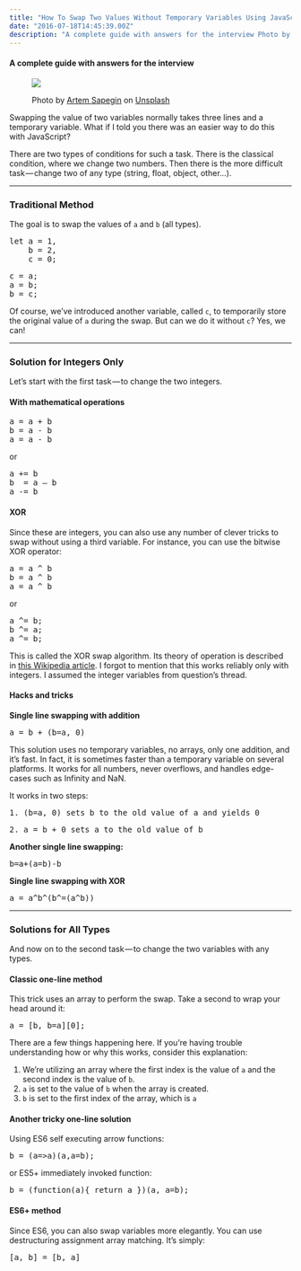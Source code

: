 ```yaml
---
title: "How To Swap Two Values Without Temporary Variables Using JavaScript"
date: "2016-07-18T14:45:39.00Z"
description: "A complete guide with answers for the interview Photo by Artem Sapegin [https://unsplash.com/@sapegin?utm_source=unsplash&utm_me"
---
```


<!--kg-card-begin: html--><h4>A complete guide with answers for the interview</h4>
<figure class="wp-caption">
<p><img data-width="5472" data-height="3648" src="https://cdn-images-1.medium.com/max/800/1*JNpk3yLpt9f4x_aEO5pa-w.jpeg"><figcaption class="wp-caption-text">Photo by <a href="https://unsplash.com/@sapegin?utm_source=unsplash&amp;utm_medium=referral&amp;utm_content=creditCopyText" target="_blank" rel="noopener noreferrer">Artem Sapegin</a> on <a href="https://unsplash.com/search/photos/javascript?utm_source=unsplash&amp;utm_medium=referral&amp;utm_content=creditCopyText" target="_blank" rel="noopener noreferrer">Unsplash</a></figcaption></figure>
<p>Swapping the value of two variables normally takes three lines and a temporary variable. What if I told you there was an easier way to do this with JavaScript?</p>
<p>There are two types of conditions for such a task. There is the classical condition, where we change two numbers. Then there is the more difficult task — change two of any type (string, float, object, other…).</p>
<hr>
<h3>Traditional Method</h3>
<p>The goal is to swap the values of <code>a</code> and <code>b</code> (all types).</p>
<pre>let a = 1,<br>    b = 2,<br>    c = 0;</pre>
<pre>c = a;<br>a = b;<br>b = c;</pre>
<p>Of course, we’ve introduced another variable, called <code>c</code>, to temporarily store the original value of <code>a</code> during the swap. But can we do it without <code>c</code>? Yes, we can!</p>
<hr>
<h3>Solution for Integers Only</h3>
<p>Let’s start with the first task — to change the two integers.</p>
<h4>With mathematical operations</h4>
<pre>a = a + b<br>b = a - b<br>a = a - b</pre>
<p>or</p>
<pre>a += b<br>b  = a — b<br>a -= b</pre>
<h4>XOR</h4>
<p>Since these are integers, you can also use any number of clever tricks to swap without using a third variable. For instance, you can use the bitwise XOR operator:</p>
<pre>a = a ^ b<br>b = a ^ b<br>a = a ^ b</pre>
<p>or</p>
<pre>a ^= b;<br>b ^= a;<br>a ^= b;</pre>
<p>This is called the XOR swap algorithm. Its theory of operation is described in <a href="http://en.wikipedia.org/wiki/XOR_swap_algorithm" target="_blank" rel="noopener noreferrer">this Wikipedia article</a>. I forgot to mention that this works reliably only with integers. I assumed the integer variables from question’s thread.</p>
<h4>Hacks and tricks</h4>
<p><strong>Single line swapping with addition</strong></p>
<pre>a = b + (b=a, 0)</pre>
<p>This solution uses no temporary variables, no arrays, only one addition, and it’s fast. In fact, it is sometimes<em> </em>faster than a temporary variable on several platforms. It works for all numbers, never overflows, and handles edge-cases such as Infinity and NaN.</p>
<p>It works in two steps:</p>
<pre>1. (b=a, 0) sets b to the old value of a and yields 0</pre>
<pre>2. a = b + 0 sets a to the old value of b</pre>
<p><strong>Another single line swapping:</strong></p>
<pre>b=a+(a=b)-b</pre>
<p><strong>Single line swapping with XOR</strong></p>
<pre>a = a^b^(b^=(a^b))</pre>
<hr>
<h3>Solutions for All Types</h3>
<p>And now on to the second task — to change the two variables with any types.</p>
<h4>Classic one-line method</h4>
<p>This trick uses an array to perform the swap. Take a second to wrap your head around it:</p>
<pre>a = [b, b=a][0];</pre>
<p>There are a few things happening here. If you’re having trouble understanding how or why this works, consider this explanation:</p>
<ol>
<li>We’re utilizing an array where the first index is the value of <code>a</code> and the second index is the value of <code>b</code>.</li>
<li>
<code>a</code> is set to the value of <code>b</code> when the array is created.</li>
<li>
<code>b</code> is set to the first index of the array, which is <code>a</code>
</li>
</ol>
<h4>Another tricky one-line solution</h4>
<p>Using ES6 self executing arrow functions:</p>
<pre>b = (a=&gt;a)(a,a=b);</pre>
<p>or ES5+ immediately invoked function:</p>
<pre>b = (function(a){ return a })(a, a=b);</pre>
<h4>ES6+ method</h4>
<p>Since ES6, you can also swap variables more elegantly. You can use destructuring assignment array matching. It’s simply:</p>
<pre>[a, b] = [b, a]</pre>
<!--kg-card-end: html-->

